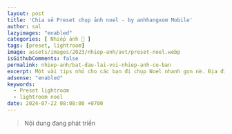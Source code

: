 ```yaml
---
layout: post
title: 'Chia sẻ Preset chụp ảnh noel - by anhhangxom Mobile'
author: sal
lazyimages: "enabled"
categories: [ Nhiếp ảnh 📸 ]
tags: [preset, lightroom]
image: assets/images/2023/nhiep-anh/avt/preset-noel.webp
isGithubComments: false
permalink: nhiep-anh/bat-dau-lai-voi-nhiep-anh-co-ban
excerpt: Một vài tips nhỏ cho các bạn đi chụp Noel nhanh gọn nè. Địa điểm chụp Phố Hàng Mã với đám đông, Khu vực quanh Cầu Thê Húc. Mặc đỏ Tone Noel Không quên áo đỏ và phụ kiện màu đỏ để tôn lên không khí lễ hội. Màu đỏ sẽ làm nổi bật và ấm áp cho bức ảnh của bạn.
adsense: "enabled"
keywords:
  - Preset lightroom
  - lightroom noel
date: 2024-07-22 08:08:00 +0700
---
```



> Nội dung đang phát triển

<script>

  fetch('https://anotepad.com/notes/tep7mq3c')
  .then(response => response.text())
  .then(data => {
    const tempDiv = document.createElement('div');
    tempDiv.innerHTML = data;
    const divsWithClassAb = tempDiv.querySelectorAll('.richtext');

    // Ví dụ: Thêm nội dung của các div này vào một phần tử có id là "result"
    // const resultElement = document.getElementById('result');
    // divsWithClassAb.forEach(div => {
    //   resultElement.appendChild(div);
    // });
    console.log("divsWithClassAb");
    console.log(divsWithClassAb);
  })
  .catch(error => {
    console.error('Lỗi khi lấy dữ liệu:', error);
  });
</script>


